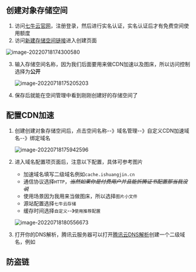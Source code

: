 

## 创建对象存储空间

1. 访问[七牛云官网](https://www.qiniu.com/)，注册登录，然后进行实名认证，实名认证后才有免费空间使用额度
2. 访问[新建存储空间链接](https://portal.qiniu.com/kodo/bucket?shouldCreateBucket=true)进入创建页面

![image-20220718174300580](http://cache.ishuangjin.cn/img/202207181743943.png)

3. 输入存储空间名称，因为我们后面要用来做CDN加速以及图床，所以访问控制选择为**公开**

   ![image-20220718175205203](http://cache.ishuangjin.cn/img/202207181752569.png)

4. 保存后就能在空间管理中看到刚刚创建好的存储空间了

## 配置CDN加速

1. 创建创建对象存储空间后，点击空间名称--》域名管理--》自定义CDN加速域名--》绑定域名

   ![image-20220718175942596](http://cache.ishuangjin.cn/img/202207181759869.png)

2. 进入域名配置项页面后，注意以下配置，具体可参考图片

   - 加速域名填写二级域名例如`cache.ishuangjin.cn`
   - 通信协议选择`HTTP`，*~~当然如果你是付费用户并且能折腾证书配置那当我没说~~*
   - 使用场景因为我用来当做图床，所以选择`图片小文件`
   - 源站配置选择`七牛云存储`
   - 缓存时间选择`自定义`--》`使用推荐配置`

   ![image-20220718180556673](http://cache.ishuangjin.cn/img/202207181805081.png)

3. 打开你的DNS解析，腾讯云服务器可以打开[腾讯云DNS解析](https://console.cloud.tencent.com/cns)创建一个二级域名，例如

## 防盗链



